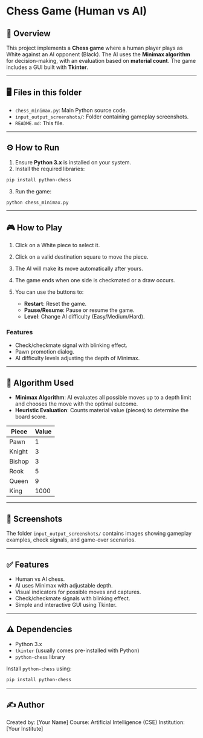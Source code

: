 # Chess Game (Human vs AI)

## 📘 Overview

This project implements a **Chess game** where a human player plays as White against an AI opponent (Black). The AI uses the **Minimax algorithm** for decision-making, with an evaluation based on **material count**. The game includes a GUI built with **Tkinter**.

---

## 🖥️ Files in this folder

* `chess_minimax.py`: Main Python source code.
* `input_output_screenshots/`: Folder containing gameplay screenshots.
* `README.md`: This file.

---

## ⚙️ How to Run

1. Ensure **Python 3.x** is installed on your system.
2. Install the required libraries:

```bash
pip install python-chess
```

3. Run the game:

```bash
python chess_minimax.py
```

---

## 🎮 How to Play

1. Click on a White piece to select it.
2. Click on a valid destination square to move the piece.
3. The AI will make its move automatically after yours.
4. The game ends when one side is checkmated or a draw occurs.
5. You can use the buttons to:

   * **Restart**: Reset the game.
   * **Pause/Resume**: Pause or resume the game.
   * **Level**: Change AI difficulty (Easy/Medium/Hard).

### Features

* Check/checkmate signal with blinking effect.
* Pawn promotion dialog.
* AI difficulty levels adjusting the depth of Minimax.

---

## 🧰 Algorithm Used

* **Minimax Algorithm**: AI evaluates all possible moves up to a depth limit and chooses the move with the optimal outcome.
* **Heuristic Evaluation**: Counts material value (pieces) to determine the board score.

| Piece  | Value | 
| ------ | ----- | 
| Pawn   | 1     |  
| Knight | 3     | 
| Bishop | 3     | 
| Rook   | 5     | 
| Queen  | 9     | 
| King   | 1000  | # High to prioritize safety |

---

## 📸 Screenshots

The folder `input_output_screenshots/` contains images showing gameplay examples, check signals, and game-over scenarios.

---

## ✅ Features

* Human vs AI chess.
* AI uses Minimax with adjustable depth.
* Visual indicators for possible moves and captures.
* Check/checkmate signals with blinking effect.
* Simple and interactive GUI using Tkinter.

---

## ⚠️ Dependencies

* Python 3.x
* `tkinter` (usually comes pre-installed with Python)
* `python-chess` library

Install `python-chess` using:

```bash
pip install python-chess
```

---

## ✍️ Author

Created by: [Your Name]
Course: Artificial Intelligence (CSE)
Institution: [Your Institute]
